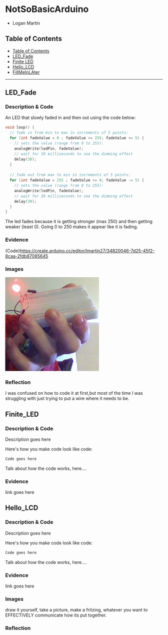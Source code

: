 # NotSoBasicArduino
 - Logan Martin
 
 
## Table of Contents
* [Table of Contents](#TableOfContents)
* [LED_Fade](#LED_Fade)
* [Finite LED](#Finite_LED)
* [Hello_LCD](#Hello_LCD)
* [FillMeInLAter](#FillMeInLAter)
---

## LED_Fade

### Description & Code
An LED that slowly faded in and then out using the code below:

```C++
void loop() {
  // fade in from min to max in increments of 5 points:
  for (int fadeValue = 0 ; fadeValue <= 255; fadeValue += 5) {
    // sets the value (range from 0 to 255):
    analogWrite(ledPin, fadeValue);
    // wait for 30 milliseconds to see the dimming effect
    delay(30);
  }

  // fade out from max to min in increments of 5 points:
  for (int fadeValue = 255 ; fadeValue >= 0; fadeValue -= 5) {
    // sets the value (range from 0 to 255):
    analogWrite(ledPin, fadeValue);
    // wait for 30 milliseconds to see the dimming effect
    delay(30);
  }
}
```
The led fades because it is getting stronger (max 250) and then getting weaker (least 0). Going 0 to 250 makes it appear like it is fading.

### Evidence
{Code}https://create.arduino.cc/editor/lmartin27/34820046-7d25-45f2-8caa-2fdb87085645
### Images
<img src="/Led Images/IMG_20201117_132923.jpg/" alt="Fading LED" width="300" height="300">

### Reflection

I was confused on how to code it at first,but most of the time I was struggling with just trying to put a wire where it needs to be.

## Finite_LED

### Description & Code
Description goes here

Here's how you make code look like code:

```C++
Code goes here
```
Talk about how the code works, here....

### Evidence
link goes here


## Hello_LCD

### Description & Code
Description goes here

Here's how you make code look like code:

```C++
Code goes here
```
Talk about how the code works, here....

### Evidence
link goes here

### Images
draw it yourself, take a picture, make a fritzing, whatever you want to EFFECTIVELY communicate how its put together.

### Reflection

